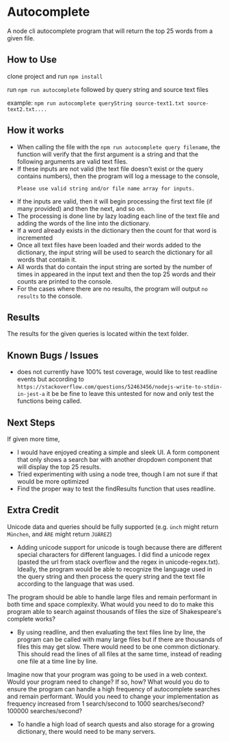 # Autocomplete
A node cli autocomplete program that will return the top 25 words from a given file.

## How to Use
clone project and run `npm install`

run `npm run autocomplete` followed by query string and source text files

example:
`npm run autocomplete queryString source-text1.txt source-text2.txt....`

## How it works 
  * When calling the file with the `npm run autocomplete query filename`, the function will verify that the first argument is a string and that the following arguments are valid text files. 
  * If these inputs are not valid (the text file doesn't exist or the query contains numbers), then the program will log a message to the console,
    ```
    Please use valid string and/or file name array for inputs.
    ```
  * If the inputs are valid, then it will begin processing the first text file (if many provided) and then the next, and so on.
  * The processing is done line by lazy loading each line of the text file and adding the words of the line into the dictionary.
  * If a word already exists in the dictionary then the count for that word is incremented
  * Once all text files have been loaded and their words added to the dictionary, the input string will be used to search the dictionary for all words that contain it.
  * All words that do contain the input string are sorted by the number of times in appeared in the input text and then the top 25 words and their counts are printed to the console.
  * For the cases where there are no results, the program will output `no results` to the console. 

## Results
The results for the given queries is located within the text folder. 

## Known Bugs / Issues
  * does not currently have 100% test coverage, would like to test readline events but according to `https://stackoverflow.com/questions/52463456/nodejs-write-to-stdin-in-jest-a` it be be fine to leave this untested for now and only test the functions being called.

## Next Steps
If given more time, 
* I would have enjoyed creating a simple and sleek UI. A form component that only shows a search bar with another dropdown component that will display the top 25 results. 
* Tried experimenting with using a node tree, though I am not sure if that would be more optimized
* Find the proper way to test the findResults function that uses readline.

## Extra Credit
Unicode data and queries should be fully supported (e.g. `ünch` might return `München`, and `ÁRE` might return `JUÁREZ`)
* Adding unicode support for unicode is tough because there are different special characters for different languages. I did find a unicode regex (pasted the url from stack overflow and the regex in unicode-regex.txt). Ideally, the program would be able to recognize the language used in the query string and then process the query string and the text file according to the language that was used. 

The program should be able to handle large files and remain performant in both time and space complexity. What would you need to do to make this program able to search against thousands of files the size of Shakespeare's complete works?
* By using readline, and then evaluating the text files line by line, the program can be called with many large files but if there are thousands of files this may get slow. There would need to be one common dictionary. This should read the lines of all files at the same time, instead of reading one file at a time line by line.

Imagine now that your program was going to be used in a web context. Would your program need to change? If so, how? What would you do to ensure the program can handle a high frequency of autocomplete searches and remain performant. Would you need to change your implementation as frequency increased from 1 search/second to 1000 searches/second? 100000 searches/second?
* To handle a high load of search quests and also storage for a growing dictionary, there would need to be many servers. 

